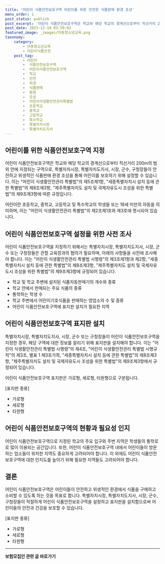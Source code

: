 ```yaml
---
title: '어린이 식품안전보호구역 어린이를 위한 안전한 식품판매 환경 조성'
menu_order: 1
post_status: publish
post_excerpt: '어린이 식품안전보호구역은 학교와 해당 학교의 경계선으로부터 직선거리 200m의 범위 안에 지정되는 구역으로, 특별자치시장, 특별자치도지사, 시장, 군수, 구청장들이 안전하고 위생적인 식품판매 환경 조성을 통해 어린이를 보호하기 위해 설정할 수 있습니다. 이는  어린이 식생활안전관리 특별법 의 제5조제1항,  세종특별자치시 설치 등에 관한 특별법 의 제8조제3항,  제주특별자치도 설치 및 국제자유도시 조성을 위한 특별법 의 제9조제3항에 따른 규정입니다.'
post_date: 2023-12-14 03:59:02
featured_image: _images/아동청소년교육.png
taxonomy:
    category:
        - 아동청소년교육
        - 어린이식품안전
    post_tag:
        - 어린이
        -  식품안전보호구역
        -  어린이식품안전보호구역
        -  학교
        -  안전
        -  위생
        -  식품판매
        -  환경
        -  조성
        -  어린이식생활안전관리특별법
        -  초등학교
        -  중학교
        -  고등학교
        -  특수학교
        -  특별자치시장
        -  특별자치도지사
---
```



## 어린이를 위한 식품안전보호구역 지정

어린이 식품안전보호구역은 학교와 해당 학교의 경계선으로부터 직선거리 200m의 범위 안에 지정되는 구역으로, 특별자치시장, 특별자치도지사, 시장, 군수, 구청장들이 안전하고 위생적인 식품판매 환경 조성을 통해 어린이를 보호하기 위해 설정할 수 있습니다. 이는 "어린이 식생활안전관리 특별법"의 제5조제1항, "세종특별자치시 설치 등에 관한 특별법"의 제8조제3항, "제주특별자치도 설치 및 국제자유도시 조성을 위한 특별법"의 제9조제3항에 따른 규정입니다.

어린이란 초등학교, 중학교, 고등학교 및 특수학교의 학생들 또는 18세 미만의 아동을 의미하며, 이는 "어린이 식생활안전관리 특별법"의 제2조제1호와 제3호에 명시되어 있습니다.

## 어린이 식품안전보호구역 설정을 위한 사전 조사

어린이 식품안전보호구역을 지정하기 위해서는 특별자치시장, 특별자치도지사, 시장, 군수 또는 구청장들은 관할 교육장과의 협의가 필요하며, 아래의 사항들을 사전에 조사해야 합니다. 이는 "어린이 식생활안전관리 특별법 시행령"의 제3조제1항과 제2항, "세종특별자치시 설치 등에 관한 특별법"의 제8조제3항, "제주특별자치도 설치 및 국제자유도시 조성을 위한 특별법"의 제9조제3항에 규정되어 있습니다.

- 학교 및 학교 주변에 설치된 식품자동판매기의 개수와 종류
- 학교 안에서 판매되는 주요 식품의 종류
- 통학하는 학생 수
- 학교 주변에서 어린이기호식품을 판매하는 영업소의 수 및 종류
- 어린이 식품안전보호구역에 표지판 설치가 필요한 지역

## 어린이 식품안전보호구역 표지판 설치

특별자치시장, 특별자치도지사, 시장, 군수 또는 구청장들이 어린이 식품안전보호구역을 지정한 경우, 해당 구역에 대한 정보를 알리기 위해 표지판을 설치해야 합니다. 이는 "어린이 식생활안전관리 특별법 시행령"의 제4조, "어린이 식생활안전관리 특별법 시행규칙"의 제3조, 별표 1 제3호가목, "세종특별자치시 설치 등에 관한 특별법"의 제8조제3항, "제주특별자치도 설치 및 국제자유도시 조성을 위한 특별법"의 제9조제3항에서 규정되어 있습니다.

어린이 식품안전보호구역 표지판은 가로형, 세로형, 타원형으로 구분됩니다.

[표지판 종류]

- 가로형
- 세로형
- 타원형

## 어린이 식품안전보호구역의 현황과 필요성 인지

어린이 식품안전보호구역으로 지정된 학교의 주요 입구와 주변 지역은 학생들의 통학로로 많이 이용되는 공간입니다. 또한, 어린이 식품안전보호구역 내에서 어린이들이 방문하는 업소들이 위치한 지역도 중요하게 고려되어야 합니다. 이 외에도 어린이 식품안전보호구역에 대한 인지도를 높이기 위해 필요한 지역들도 고려되어야 합니다.

## 결론

어린이 식품안전보호구역은 어린이들이 안전하고 위생적인 환경에서 식품을 구매하고 소비할 수 있도록 하는 것을 목표로 합니다. 특별자치시장, 특별자치도지사, 시장, 군수, 구청장들이 적절하게 어린이 식품안전보호구역을 설정하고 표지판을 설치함으로써 어린이들의 안전과 건강을 보호할 수 있습니다.

[표지판 종류]

- 가로형
- 세로형
- 타원형
<!-- wp:separator -->
<hr class="wp-block-separator has-alpha-channel-opacity"/>
<!-- /wp:separator -->

<!-- wp:group {"backgroundColor":"base","layout":{"type":"constrained"}} -->
<div class="wp-block-group has-base-background-color has-background"><!-- wp:paragraph {"align":"center","fontSize":"medium"} -->
<p class="has-text-align-center has-large-font-size"><strong>보험모집인 관련 글 바로가기</strong></p>
<!-- /wp:paragraph -->


<!-- wp:latest-posts
{"categories":[{"id":15486,"count":19,"description":"","link":"https://uknowlaw.com/category/%eb%b3%b4%ed%97%98%eb%aa%a8%ec%a7%91%ec%9d%b8/","name":"보험모집인","slug":"보험모집인","taxonomy":"category","parent":0,"meta":[],"_links":{"self":[{"href":"https://uknowlaw.com/wp-json/wp/v2/categories/15486"}],"collection":[{"href":"https://uknowlaw.com/wp-json/wp/v2/categories"}],"about":[{"href":"https://uknowlaw.com/wp-json/wp/v2/taxonomies/category"}],"wp:post_type":[{"href":"https://uknowlaw.com/wp-json/wp/v2/posts?categories=15486"}],"curies":[{"name":"wp","href":"https://api.w.org/{rel}","templated":true}]}}],"postsToShow":100,"excerptLength":28,"postLayout":"grid","columns":2,"featuredImageAlign":"left","featuredImageSizeSlug":"large","fontSize":"small"} /--></div>
<!-- /wp:group -->